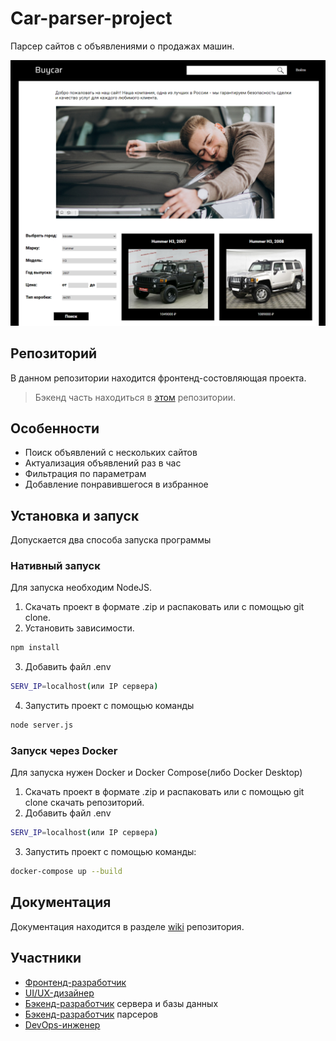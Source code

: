 # Car-parser-project
Парсер сайтов с объявлениями о продажах машин.

![ScreenShot](screenshot.png)
## Репозиторий
В данном репозитории находится фронтенд-состовляющая проекта.
> Бэкенд часть находиться в [этом](https://github.com/HROMAYAKOZA/Car-parser-project-back) репозитории.
## Особенности
- Поиск объявлений с нескольких сайтов
- Актуализация объявлений раз в час
- Фильтрация по параметрам
- Добавление понравившегося в избранное
## Установка и запуск
Допускается два способа запуска программы
### Нативный запуск
Для запуска необходим NodeJS.
1. Скачать проект в формате .zip и распаковать или с помощью git clone.
2. Установить зависимости.
```bash
npm install
```
3. Добавить файл .env
```bash
SERV_IP=localhost(или IP сервера)
```
4. Запустить проект с помощью команды
```bash
node server.js
```
### Запуск через Docker
Для запуска нужен Docker и Docker Compose(либо Docker Desktop)
1. Скачать проект в формате .zip и распаковать или с помощью git clone скачать репозиторий.
2. Добавить файл .env
```bash
SERV_IP=localhost(или IP сервера)
```
3. Запустить проект с помощью команды:
```bash
docker-compose up --build
```
## Документация
Документация находится в разделе [wiki](https://github.com/karinaKarinakarinaKarina/buycarsite_front/wiki) репозитория.
## Участники
- [Фронтенд-разработчик](https://github.com/Sn0wEagle1)
- [UI/UX-дизайнер](https://github.com/karinaKarinakarinaKarina)
- [Бэкенд-разработчик](https://github.com/haribo0372) сервера и базы данных
- [Бэкенд-разработчик](https://github.com/deBath) парсеров
- [DevOps-инженер](https://github.com/HROMAYAKOZA)
